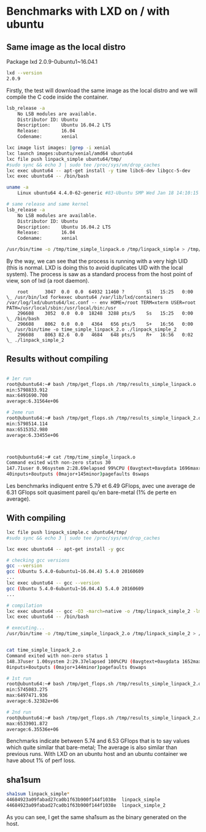 # Benchmarks with LXD on / with ubuntu




## Same image as the local distro

Package lxd 2.0.9-0ubuntu1~16.04.1

```bash
lxd --version
2.0.9
```

Firstly, the test will download the same image as the local distro and we will compile the C code inside the container.

```bash
lsb_release -a
    No LSB modules are available.
    Distributor ID: Ubuntu
    Description:    Ubuntu 16.04.2 LTS
    Release:        16.04
    Codename:       xenial

lxc image list images: |grep -i xenial
lxc launch images:ubuntu/xenial/amd64 ubuntu64
lxc file push linpack_simple ubuntu64/tmp/
#sudo sync && echo 3 | sudo tee /proc/sys/vm/drop_caches
lxc exec ubuntu64 -- apt-get install -y time libc6-dev libgcc-5-dev
lxc exec ubuntu64 -- /bin/bash

uname -a
    Linux ubuntu64 4.4.0-62-generic #83-Ubuntu SMP Wed Jan 18 14:10:15 UTC 2017 x86_64 x86_64 x86_64 GNU/Linux

# same release and same kernel
lsb_release -a
    No LSB modules are available.
    Distributor ID: Ubuntu
    Description:    Ubuntu 16.04.2 LTS
    Release:        16.04
    Codename:       xenial

/usr/bin/time -o /tmp/time_simple_linpack.o /tmp/linpack_simple > /tmp/results_simple_linpack.o
```

By the way, we can see that the process is running with a very high UID (this is normal. LXD is doing this to avoid duplicates UID with the local system). The process is saw as a standard process from the host point of view, son of lxd (a root daemon).

```
    root      3047  0.0  0.0  64932 11460 ?        Sl   15:25   0:00  \_ /usr/bin/lxd forkexec ubuntu64 /var/lib/lxd/containers /var/log/lxd/ubuntu64/lxc.conf -- env HOME=/root TERM=xterm USER=root PATH=/usr/local/sbin:/usr/local/bin:/usr
    296608    3052  0.0  0.0  18248  3288 pts/5    Ss   15:25   0:00      \_ /bin/bash
    296608    8062  0.0  0.0   4364   656 pts/5    S+   16:56   0:00          \_ /usr/bin/time -o time_simple_linpack_2.o ./linpack_simple_2
    296608    8063 82.6  0.0   4684   648 pts/5    R+   16:56   0:02              \_ ./linpack_simple_2
```



## Results without compiling



```bash

# 1er run
root@ubuntu64:~# bash /tmp/get_flops.sh /tmp/results_simple_linpack.o                                              
min:5798833.912
max:6491690.700
average:6.31564e+06

# 2eme run
root@ubuntu64:~# bash /tmp/get_flops.sh /tmp/results_simple_linpack_2.o
min:5798514.114
max:6515352.980
average:6.33455e+06



root@ubuntu64:~# cat /tmp/time_simple_linpack.o
Command exited with non-zero status 30
147.71user 0.96system 2:28.69elapsed 99%CPU (0avgtext+0avgdata 1696maxresident)k
40inputs+8outputs (0major+145minor)pagefaults 0swaps
```

Les benchmarks indiquent entre 5.79 et 6.49 GFlops, avec une average de 6.31 GFlops soit quasiment pareil qu'en bare-metal (1% de perte en average).


## With compiling

```bash
lxc file push linpack_simple.c ubuntu64/tmp/
#sudo sync && echo 3 | sudo tee /proc/sys/vm/drop_caches

lxc exec ubuntu64 -- apt-get install -y gcc

# checking gcc versions
gcc --version
gcc (Ubuntu 5.4.0-6ubuntu1~16.04.4) 5.4.0 20160609
...
lxc exec ubuntu64 -- gcc --version
gcc (Ubuntu 5.4.0-6ubuntu1~16.04.4) 5.4.0 20160609
...

# compilation
lxc exec ubuntu64 -- gcc -O3 -march=native -o /tmp/linpack_simple_2 -lm /tmp/linpack_simple.c
lxc exec ubuntu64 -- /bin/bash

# executing...
/usr/bin/time -o /tmp/time_simple_linpack_2.o /tmp/linpack_simple_2 > /tmp/results_simple_linpack_2.o


cat time_simple_linpack_2.o
Command exited with non-zero status 1
148.37user 1.00system 2:29.37elapsed 100%CPU (0avgtext+0avgdata 1652maxresident)k
0inputs+8outputs (0major+144minor)pagefaults 0swaps

# 1st run
root@ubuntu64:~# bash /tmp/get_flops.sh /tmp/results_simple_linpack_2.o
min:5745083.275
max:6497471.936
average:6.32382e+06

# 2nd run
root@ubuntu64:~# bash /tmp/get_flops.sh /tmp/results_simple_linpack_2.o                                            min:5827407.690
max:6533901.872
average:6.35536e+06
```

Benchmarks indicate between 5.74 and 6.53 GFlops that is to say values which quite similar that bare-metal; The average is also similar than previous runs. With LXD on an ubuntu host and an ubuntu container we have about 1% of perf loss.


## sha1sum

```bash
sha1sum linpack_simple*
44684923a09fabad27ca0b1f63b900f144f1038e  linpack_simple
44684923a09fabad27ca0b1f63b900f144f1038e  linpack_simple_2
```

As you can see, I get the same sha1sum as the binary generated on the host.
